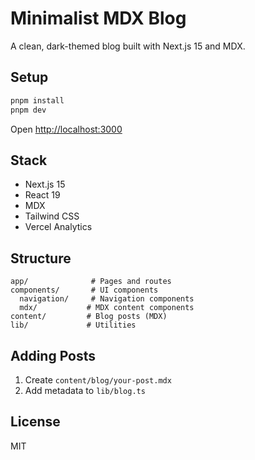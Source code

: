 # Minimalist MDX Blog

A clean, dark-themed blog built with Next.js 15 and MDX.

## Setup

```bash
pnpm install
pnpm dev
```

Open [http://localhost:3000](http://localhost:3000)

## Stack

- Next.js 15
- React 19
- MDX
- Tailwind CSS
- Vercel Analytics

## Structure

```
app/              # Pages and routes
components/       # UI components
  navigation/     # Navigation components
  mdx/           # MDX content components
content/         # Blog posts (MDX)
lib/             # Utilities
```

## Adding Posts

1. Create `content/blog/your-post.mdx`
2. Add metadata to `lib/blog.ts`

## License

MIT
